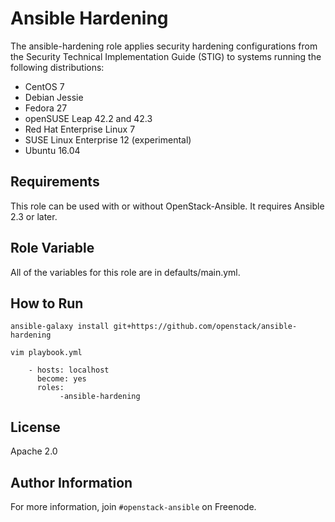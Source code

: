 Ansible Hardening
=================

The ansible-hardening role applies security hardening configurations from the Security Technical Implementation Guide (STIG) to systems running the following distributions:

   - CentOS 7
   - Debian Jessie
   - Fedora 27
   - openSUSE Leap 42.2 and 42.3
   - Red Hat Enterprise Linux 7
   - SUSE Linux Enterprise 12 (experimental)
   - Ubuntu 16.04

Requirements
------------

This role can be used with or without OpenStack-Ansible. It requires Ansible 2.3 or later.

Role Variable
-------------

All of the variables for this role are in defaults/main.yml.

How to Run
----------

```shell
ansible-galaxy install git+https://github.com/openstack/ansible-hardening
```

```shell
vim playbook.yml
```

        - hosts: localhost
          become: yes
          roles:
               -ansible-hardening

License
-------

Apache 2.0


Author Information
------------------

For more information, join `#openstack-ansible` on Freenode.
